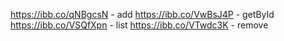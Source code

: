 https://ibb.co/qNBgcsN - add
https://ibb.co/VwBsJ4P - getById
https://ibb.co/VSQfXpn - list
https://ibb.co/VTwdc3K - remove
